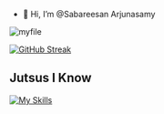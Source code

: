 - 👋 Hi, I’m @Sabareesan Arjunasamy

 ![myfile](https://64.media.tumblr.com/f2a53831ea31778e3dcbe6cfaf8e4c30/tumblr_p6ez5aCuO61x0j068o1_500.gif)
 
 [![GitHub Streak](https://streak-stats.demolab.com/?user=SabareesanArjunasamy&theme=dark)](https://git.io/streak-stats)
 
 ## Jutsus I Know
 
 [![My Skills](https://skillicons.dev/icons?i=python,java,c,cpp,scala,javascript,html,css,nodejs,postgres,react,django,git,github,gitlab,mysql,linux,raspberrypi,vscode,idea&perline=10)](https://skillicons.dev)
